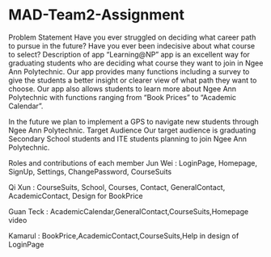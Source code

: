 # MAD-Team2-Assignment

Problem Statement
Have you ever struggled on deciding what career path to pursue in the future? Have you ever been indecisive about what course to select?
Description of app
“Learning@NP” app is an excellent way for graduating students who are deciding what course they want to join in Ngee Ann Polytechnic. Our app provides many functions including a survey to give the students a better insight or clearer view of what path they want to choose. Our app also allows students to learn more about Ngee Ann Polytechnic with functions ranging from “Book Prices” to “Academic Calendar”.

In the future we plan to implement a GPS to navigate new students through Ngee Ann Polytechnic.
Target Audience
Our target audience is graduating Secondary School students and ITE students planning to join Ngee Ann Polytechnic.



Roles and contributions of each member
Jun Wei : LoginPage, Homepage, SignUp, Settings, ChangePassword, CourseSuits

Qi Xun : CourseSuits, School, Courses, Contact, GeneralContact, AcademicContact, Design for BookPrice

Guan Teck : AcademicCalendar,GeneralContact,CourseSuits,Homepage video

Kamarul : BookPrice,AcademicContact,CourseSuits,Help in design of LoginPage 



